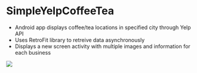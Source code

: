 # SimpleYelpCoffeeTea
- Android app displays coffee/tea locations in specified city through Yelp API
- Uses RetroFit library to retreive data asynchronously 
- Displays a new screen activity with multiple images and information for each business
 
![](https://cdn.discordapp.com/attachments/701277128951595033/794407782715097128/screen-capture_11.gif)
